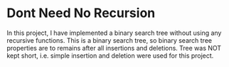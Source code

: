 # Dont Need No Recursion

In this project, I have implemented a binary search tree without using any recursive functions.
This is a binary search tree, so binary search tree properties are to remains after all insertions and deletions.
Tree was NOT kept short, i.e. simple insertion and deletion were used for this project.
